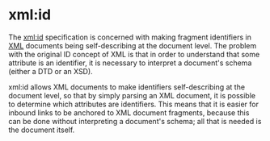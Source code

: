 # xml:id

The [xml:id](http://www.w3.org/TR/xml-id/) specification is concerned with making fragment identifiers in [XML](XML.md) documents being self-describing at the document level. The problem with the original ID concept of XML is that in order to understand that some attribute is an identifier, it is necessary to interpret a document's schema (either a DTD or an XSD).

xml:id allows XML documents to make identifiers self-describing at the document level, so that by simply parsing an XML document, it is possible to determine which attributes are identifiers. This means that it is easier for inbound links to be anchored to XML document fragments, because this can be done without interpreting a document's schema; all that is needed is the document itself.

